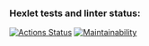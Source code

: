 ### Hexlet tests and linter status:
[![Actions Status](https://github.com/GaiPalyan/frontend-project-lvl1/workflows/hexlet-check/badge.svg)](https://github.com/GaiPalyan/frontend-project-lvl1/actions)
[![Maintainability](https://api.codeclimate.com/v1/badges/aa39b6074de8eb76dce4/maintainability)](https://codeclimate.com/github/GaiPalyan/frontend-project-lvl1/maintainability)
